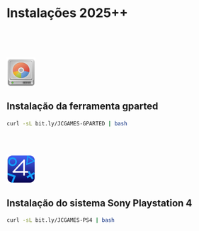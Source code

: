 # Instalações 2025++

<br><br>



<br>

<img src="https://github.com/JeversonDiasSilva/releses/blob/main/apps/img/Gparted.png" width="65" height="65" />
<h2>Instalação da ferramenta gparted</h2>

```bash
curl -sL bit.ly/JCGAMES-GPARTED | bash
```




<br><br>

<img src="https://github.com/JeversonDiasSilva/releses/blob/main/apps/img/Shadps4.png" width="65" height="65" />
<h2>Instalação do sistema Sony Playstation 4</h2>

```bash
curl -sL bit.ly/JCGAMES-PS4 | bash
```
